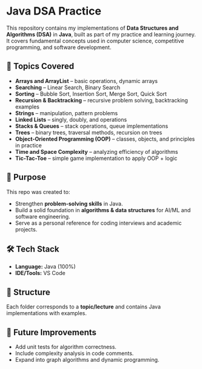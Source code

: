# Java DSA Practice

This repository contains my implementations of **Data Structures and Algorithms (DSA)** in **Java**, built as part of my practice and learning journey. It covers fundamental concepts used in computer science, competitive programming, and software development.

## 📌 Topics Covered

* **Arrays and ArrayList** – basic operations, dynamic arrays
* **Searching** – Linear Search, Binary Search
* **Sorting** – Bubble Sort, Insertion Sort, Merge Sort, Quick Sort
* **Recursion & Backtracking** – recursive problem solving, backtracking examples
* **Strings** – manipulation, pattern problems
* **Linked Lists** – singly, doubly, and operations
* **Stacks & Queues** – stack operations, queue implementations
* **Trees** – binary trees, traversal methods, recursion on trees
* **Object-Oriented Programming (OOP)** – classes, objects, and principles in practice
* **Time and Space Complexity** – analyzing efficiency of algorithms
* **Tic-Tac-Toe** – simple game implementation to apply OOP + logic

## 🚀 Purpose

This repo was created to:

* Strengthen **problem-solving skills** in Java.
* Build a solid foundation in **algorithms & data structures** for AI/ML and software engineering.
* Serve as a personal reference for coding interviews and academic projects.

## 🛠️ Tech Stack

* **Language:** Java (100%)
* **IDE/Tools:** VS Code

## 📂 Structure

Each folder corresponds to a **topic/lecture** and contains Java implementations with examples.

## 🔮 Future Improvements

* Add unit tests for algorithm correctness.
* Include complexity analysis in code comments.
* Expand into graph algorithms and dynamic programming.
